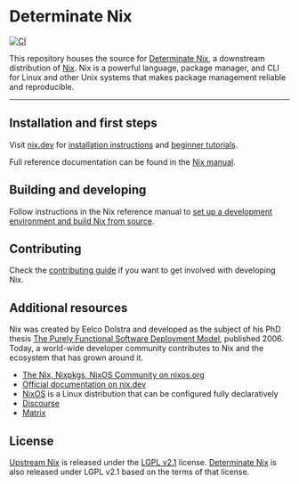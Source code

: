 # Determinate Nix

[![CI](https://github.com/DeterminateSystems/nix-src/workflows/CI/badge.svg)](https://github.com/DeterminateSystems/nix-src/actions/workflows/ci.yml)

This repository houses the source for [Determinate Nix][det-nix], a downstream distribution of [Nix][upstream].
Nix is a powerful language, package manager, and CLI for Linux and other Unix systems that makes package management reliable and reproducible.

---

## Installation and first steps

Visit [nix.dev](https://nix.dev) for [installation instructions](https://nix.dev/tutorials/install-nix) and [beginner tutorials](https://nix.dev/tutorials/first-steps).

Full reference documentation can be found in the [Nix manual](https://nix.dev/reference/nix-manual).

## Building and developing

Follow instructions in the Nix reference manual to [set up a development environment and build Nix from source](https://nix.dev/manual/nix/development/development/building.html).

## Contributing

Check the [contributing guide](./CONTRIBUTING.md) if you want to get involved with developing Nix.

## Additional resources

Nix was created by Eelco Dolstra and developed as the subject of his PhD thesis [The Purely Functional Software Deployment Model](https://edolstra.github.io/pubs/phd-thesis.pdf), published 2006.
Today, a world-wide developer community contributes to Nix and the ecosystem that has grown around it.

- [The Nix, Nixpkgs, NixOS Community on nixos.org][website]
- [Official documentation on nix.dev][nix.dev]
- [NixOS] is a Linux distribution that can be configured fully declaratively
- [Discourse]
- [Matrix]

## License

[Upstream Nix][upstream] is released under the [LGPL v2.1][license] license.
[Determinate Nix][det-nix] is also released under LGPL v2.1 based on the terms of that license.

[det-nix]: https://docs.determinate.systems/determinate-nix
[discourse]: https://discourse.nixos.org
[license]: ./COPYING
[matrix]: https://matrix.to/#/#nix:nixos.org
[nix.dev]: https://nix.dev
[nixos]: https://github.com/NixOS/nixpkgs/tree/master/nixos
[upstream]: https://github.com/NixOS/nix
[website]: https://nixos.org
